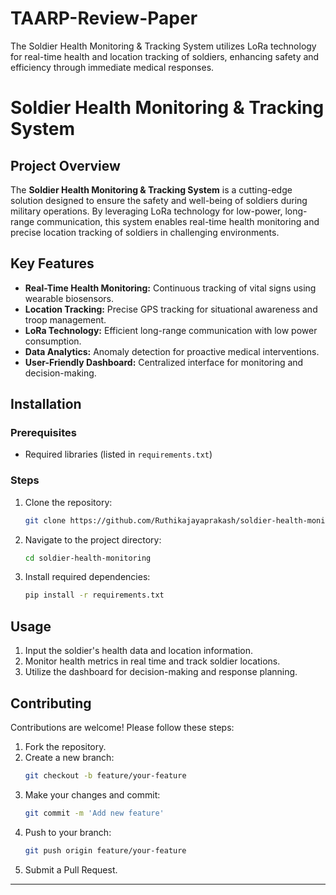 # TAARP-Review-Paper
The Soldier Health Monitoring &amp; Tracking System utilizes LoRa technology for real-time health and location tracking of soldiers, enhancing safety and efficiency through immediate medical responses.

# Soldier Health Monitoring & Tracking System

## Project Overview
The **Soldier Health Monitoring & Tracking System** is a cutting-edge solution designed to ensure the safety and well-being of soldiers during military operations. By leveraging LoRa technology for low-power, long-range communication, this system enables real-time health monitoring and precise location tracking of soldiers in challenging environments.

## Key Features
- **Real-Time Health Monitoring:** Continuous tracking of vital signs using wearable biosensors.
- **Location Tracking:** Precise GPS tracking for situational awareness and troop management.
- **LoRa Technology:** Efficient long-range communication with low power consumption.
- **Data Analytics:** Anomaly detection for proactive medical interventions.
- **User-Friendly Dashboard:** Centralized interface for monitoring and decision-making.

## Installation
### Prerequisites
- Required libraries (listed in `requirements.txt`)

### Steps
1. Clone the repository:
   ```bash
   git clone https://github.com/Ruthikajayaprakash/soldier-health-monitoring.git
   ```
2. Navigate to the project directory:
   ```bash
   cd soldier-health-monitoring
   ```
3. Install required dependencies:
   ```bash
   pip install -r requirements.txt
   ```


## Usage
1. Input the soldier's health data and location information.
2. Monitor health metrics in real time and track soldier locations.
3. Utilize the dashboard for decision-making and response planning.

## Contributing
Contributions are welcome! Please follow these steps:
1. Fork the repository.
2. Create a new branch:
   ```bash
   git checkout -b feature/your-feature
   ```
3. Make your changes and commit:
   ```bash
   git commit -m 'Add new feature'
   ```
4. Push to your branch:
   ```bash
   git push origin feature/your-feature
   ```
5. Submit a Pull Request.



---


